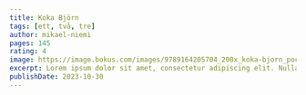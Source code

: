 ```yaml
---
title: Koka Björn
tags: [ett, två, tre]
author: mikael-niemi
pages: 145
rating: 4
image: https://image.bokus.com/images/9789164205704_200x_koka-bjorn_pocket
excerpt: Lorem ipsum dolor sit amet, consectetur adipiscing elit. Nullam ultrices, mauris ac rutrum porta, metus lorem maximus odio, ac viverra neque quam vitae nisl. Suspendisse potenti. Fusce suscipit tellus nibh, et fringilla ligula tristique accumsan. Class aptent taciti sociosqu ad litora torquent per conubia nostra, per inceptos himenaeos. Cras ullamcorper rhoncus finibus. Vivamus ac purus nunc. Quisque sed tortor imperdiet nunc volutpat sagittis quis ac mi. Nunc non mauris enim. Curabitur vitae odio nibh. Nullam non enim ac nulla hendrerit ullamcorper non non dui. Sed sit amet metus massa. Sed convallis mollis auctor. Pellentesque eleifend purus ante, id cursus dui consectetur ut.
publishDate: 2023-10-30
---
```

